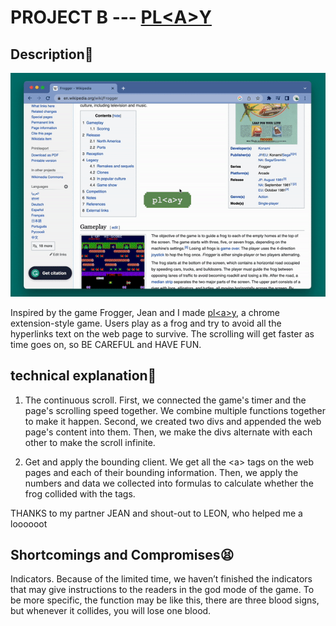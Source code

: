 # PROJECT B --- [PL\<A\>Y](https://github.com/lindashao1220/abc2022/raw/master/ProjectB%20done/projectB%20done.zip)

## Description🐸
![alt text](https://github.com/lindashao1220/abc2022/blob/master/ProjectB%20done/froggy.gif)

Inspired by the game Frogger, Jean and I made [pl\<a\>y](https://github.com/lindashao1220/abc2022/raw/master/ProjectB%20done/projectB%20done.zip), a chrome extension-style game. Users play as a frog and try to avoid all the hyperlinks text on the web page to survive. The scrolling will get faster as time goes on, so BE CAREFUL and HAVE FUN.

 
## technical explanation🍻
1. The continuous scroll.
First, we connected the game's timer and the page's scrolling speed together. We combine multiple functions together to make it happen. Second, we created two divs and appended the web page's content into them. Then, we make the divs alternate with each other to make the scroll infinite.

2. Get and apply the bounding client.
We get all the \<a\> tags on the web pages and each of their bounding information. Then, we apply the numbers and data we collected into formulas to calculate whether the frog collided with the tags.


THANKS to my partner JEAN and shout-out to LEON, who helped me a loooooot

## Shortcomings and Compromises😫
Indicators. Because of the limited time, we haven’t finished the indicators that may give instructions to the readers in the god mode of the game. To be more specific, the function may be like this, there are three blood signs, but whenever it collides, you will lose one blood.  

